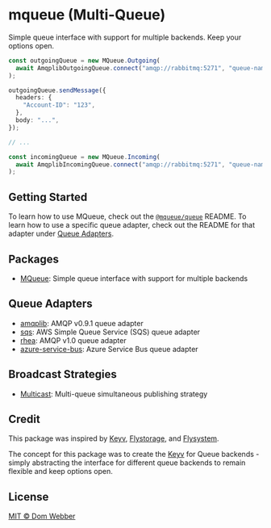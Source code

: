 # mqueue (Multi-Queue)

Simple queue interface with support for multiple backends. Keep your options
open.

```ts
const outgoingQueue = new MQueue.Outgoing(
  await AmqplibOutgoingQueue.connect("amqp://rabbitmq:5271", "queue-name"),
);

outgoingQueue.sendMessage({
  headers: {
    "Account-ID": "123",
  },
  body: "...",
});

// ...

const incomingQueue = new MQueue.Incoming(
  await AmqplibIncomingQueue.connect("amqp://rabbitmq:5271", "queue-name"),
);
```

## Getting Started

To learn how to use MQueue, check out the
[`@mqueue/queue`](https://github.com/domwebber/mqueue/blob/main/packages/queue/README.md)
README. To learn how to use a specific queue adapter, check out the README for
that adapter under [Queue Adapters](#queue-adapters).

## Packages

- [MQueue](https://github.com/domwebber/mqueue/blob/main/packages/queue/README.md):
  Simple queue interface with support for multiple backends

## Queue Adapters

- [amqplib](https://github.com/domwebber/mqueue/blob/main/packages/amqplib/README.md):
  AMQP v0.9.1 queue adapter
- [sqs](https://github.com/domwebber/mqueue/blob/main/packages/sqs/README.md):
  AWS Simple Queue Service (SQS) queue adapter
- [rhea](https://github.com/domwebber/mqueue/blob/main/packages/rhea/README.md):
  AMQP v1.0 queue adapter
- [azure-service-bus](https://github.com/domwebber/mqueue/blob/main/packages/azure-service-bus/README.md):
  Azure Service Bus queue adapter

## Broadcast Strategies

- [Multicast](https://github.com/domwebber/mqueue/blob/main/packages/multicast/README.md):
  Multi-queue simultaneous publishing strategy

## Credit

This package was inspired by [Keyv](https://github.com/jaredwray/keyv),
[Flystorage](https://github.com/duna-oss/flystorage), and
[Flysystem](https://flysystem.thephpleague.com).

The concept for this package was to create the
[Keyv](https://github.com/jaredwray/keyv) for Queue backends - simply
abstracting the interface for different queue backends to remain flexible and
keep options open.

## License

[MIT © Dom Webber](./LICENSE)
